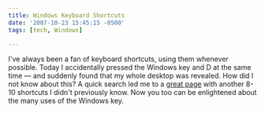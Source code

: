 ```yaml
---
title: Windows Keyboard Shortcuts
date: '2007-10-23 15:45:15 -0500'
tags: [tech, Windows]

---
```


I've always been a  fan of keyboard shortcuts, using them whenever possible.
Today I accidentally pressed the Windows key and D at the same time &mdash; and
suddenly found that my whole desktop was revealed. How did I not know about
this? A quick search led me to a [great
page](https://pc.net/resources/windows_xp_shortcuts) with another 8-10 shortcuts
I didn't previously know. Now you too can be enlightened about the many uses of
the Windows key.
<!-- truncate -->
